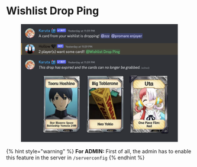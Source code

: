 # Wishlist Drop Ping

<figure><img src="../../.gitbook/assets/image (2) (1).png" alt=""><figcaption></figcaption></figure>

{% hint style="warning" %}
**For ADMIN:** First of all, the admin has to enable this feature in the server in `/serverconfig`
{% endhint %}
